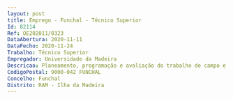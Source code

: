 ```yaml
--- 
layout: post
title: Emprego - Funchal - Técnico Superior
Id: 82114
Ref: OE202011/0323
DataAbertura: 2020-11-11
DataFecho: 2020-11-24
Trabalho: Técnico Superior
Empregador: Universidade da Madeira
Descricao: Planeamento, programação e avaliação do trabalho de campo e ou laboratorial relacionadocom a prospeção, inventariação e caracterização da agrodiversidade Desenho, implementação e execução de ensaios agronómico, de acordo metodologia definidae validada para este tipo de estudos Elaboração de dossiers técnicos relacionados com os ensaios de distinção, uniformidade ehomogeneidade para direitos de obtentor de variedades vegetaisElaborar candidaturas, projetos e pareceres na área dos recursos genéticos para agriculturae alimentação e ensaios morfo  agronómicos que visem a sua avaliação e valorização Execução de outras atividades de caracter geral ou especializado relacionadas com a manutençãode equipamentos e infraestruturas.
CodigoPostal: 9000-042 FUNCHAL
Concelho: Funchal
Distrito: RAM - Ilha da Madeira
--- 
```

